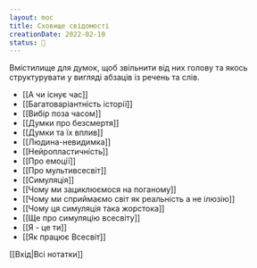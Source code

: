 ```yaml
---
layout: moc
title: Сховище свідомості
creationDate: 2022-02-10
status: 🌱
---
```

Вмістилище для думок, щоб звільнити від них голову та якось структурувати у вигляді абзаців із речень та слів.

- [[А чи існує час]]
- [[Багатоваріантність історії]]
- [[Вибір поза часом]]
- [[Думки про безсмертя]]
- [[Думки та їх вплив]]
- [[Людина-невидимка]]
- [[Нейропластичність]]
- [[Про емоції]]
- [[Про мультивсесвіт]]
- [[Симуляція]]
- [[Чому ми зациклюємося на поганому]]
- [[Чому ми сприймаємо світ як реальність а не ілюзію]]
- [[Чому ця симуляція така жорстока]]
- [[Ще про симуляцію всесвіту]]
- [[Я - це ти]]
- [[Як працює Всесвіт]]

[[Вхід|Всі нотатки]]
